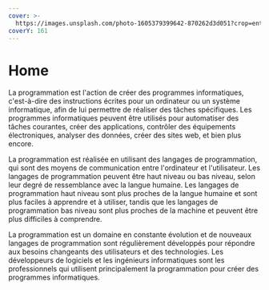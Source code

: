 ```yaml
---
cover: >-
  https://images.unsplash.com/photo-1605379399642-870262d3d051?crop=entropy&cs=tinysrgb&fm=jpg&ixid=MnwxOTcwMjR8MHwxfHNlYXJjaHw3fHxwcm9ncmFtbWF0aW9ufGVufDB8fHx8MTY3NDgzMzg2Ng&ixlib=rb-4.0.3&q=80
coverY: 161
---
```


# Home

La programmation est l'action de créer des programmes informatiques, c'est-à-dire des instructions écrites pour un ordinateur ou un système informatique, afin de lui permettre de réaliser des tâches spécifiques. Les programmes informatiques peuvent être utilisés pour automatiser des tâches courantes, créer des applications, contrôler des équipements électroniques, analyser des données, créer des sites web, et bien plus encore.

La programmation est réalisée en utilisant des langages de programmation, qui sont des moyens de communication entre l'ordinateur et l'utilisateur. Les langages de programmation peuvent être haut niveau ou bas niveau, selon leur degré de ressemblance avec la langue humaine. Les langages de programmation haut niveau sont plus proches de la langue humaine et sont plus faciles à apprendre et à utiliser, tandis que les langages de programmation bas niveau sont plus proches de la machine et peuvent être plus difficiles à comprendre.

La programmation est un domaine en constante évolution et de nouveaux langages de programmation sont régulièrement développés pour répondre aux besoins changeants des utilisateurs et des technologies. Les développeurs de logiciels et les ingénieurs informatiques sont les professionnels qui utilisent principalement la programmation pour créer des programmes informatiques.
